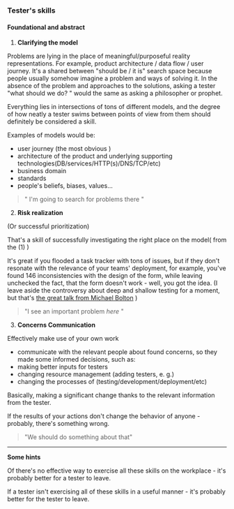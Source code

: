 ### Tester's skills

#### Foundational and abstract

1. **Clarifying the model**

Problems are lying in the place of meaningful/purposeful reality representations. For example, product architecture / data flow / user journey. It's a shared between "should be / it is" search space because people usually somehow imagine a problem and  ways of solving it. In the absence of the problem and approaches to the solutions, asking a tester "what should we do? " would the same as asking a philosopher or prophet. 

Everything lies in intersections of tons of different models, and the degree of how neatly a tester swims between points of view from them should definitely be considered a skill.

Examples of models would be:
- user journey (the most obvious )
- architecture of the product and underlying supporting technologies(DB/services/HTTP(s)/DNS/TCP/etc)
- business domain
- standards
- people's  beliefs, biases, values...


> " I'm going to search for problems there "

2. **Risk realization**

(Or successful prioritization)

That's a skill of successfully investigating the right place on the model( from the (1) ) 

It's great if you flooded a task tracker with tons of issues, but if they don't resonate with the relevance of your teams' deployment, for example, you've found 146 inconsistencies with the design of the form, while leaving unchecked the fact, that the form doesn't work - well, you got the idea. (I leave aside the controversy about deep and shallow testing for a moment, but that's [the great talk from Michael Bolton](https://www.youtube.com/watch?v=o9sPCyMxakY) )

> "I see an important problem *here* "

3. **Concerns Communication**

Effectively make use of your own work
- communicate with the relevant people about found concerns, so they made some informed decisions, such as:
- making better inputs for testers
- changing resource management (adding testers, e. g.) 
- changing the processes of (testing/development/deployment/etc) 

Basically, making a significant change thanks to the relevant information from the tester.

If the results of your actions don't change the behavior of anyone - probably, there's something wrong.

> "We should do something about that"

-----

**Some hints**

Of there's no effective way to exercise all these skills on the workplace - it's probably better for a tester to leave.

If a tester isn't exercising all of these skills in a useful manner - it's probably better for the tester to leave.